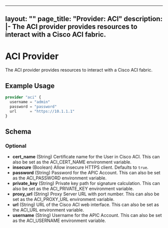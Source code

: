 
---
layout: ""
page_title: "Provider: ACI"
description: |-
  The ACI provider provides resources to interact with a Cisco ACI fabric.
---

# ACI Provider

The ACI provider provides resources to interact with a Cisco ACI fabric.

## Example Usage

```terraform
provider "aci" {
  username = "admin"
  password = "password"
  url      = "https://10.1.1.1"
}
```

## Schema

### Optional

- **cert_name** (String) Certificate name for the User in Cisco ACI. This can also be set as the ACI_CERT_NAME environment variable.
- **insecure** (Boolean) Allow insecure HTTPS client. Defaults to `true`.
- **password** (String) Password for the APIC Account. This can also be set as the ACI_PASSWORD environment variable.
- **private_key** (String) Private key path for signature calculation. This can also be set as the ACI_PRIVATE_KEY environment variable.
- **proxy_url** (String) Proxy Server URL with port number. This can also be set as the ACI_PROXY_URL environment variable.
- **url** (String) URL of the Cisco ACI web interface. This can also be set as the ACI_URL environment variable.
- **username** (String) Username for the APIC Account. This can also be set as the ACI_USERNAME environment variable.
